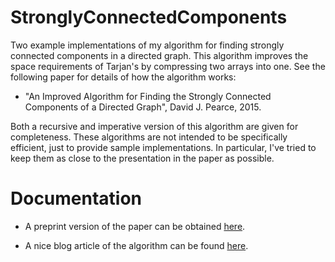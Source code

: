 # StronglyConnectedComponents

Two example implementations of my algorithm for finding strongly connected components in a directed graph.  This algorithm improves the space requirements of Tarjan's by compressing two arrays into one.  See the following paper for details of how the algorithm works:

* "An Improved Algorithm for Finding the Strongly Connected Components of a Directed Graph", David J. Pearce, 2015.

Both a recursive and imperative version of this algorithm are given for completeness.  These algorithms are not intended to be specifically efficient, just to provide sample implementations. In particular, I've tried to keep them as close to the presentation in the paper as possible.

# Documentation

* A preprint version of the paper can be obtained <a href="http://homepages.ecs.vuw.ac.nz/~djp/files/P05.pdf">here</a>.

* A nice blog article of the algorithm can be found <a href="http://timl.id.au/SCC/">here</a>.
